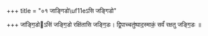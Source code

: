 +++
title = "०१ जाङ्गिडो\uf11eऽसि जङ्गिडो"

+++
जा॑ङ्गि॒डोऽसि॑ जङ्गि॒डो रक्षि॑तासि जङ्गि॒डः। द्वि॒पाच्चतु॑ष्पाद॒स्माकं॒ सर्वं॑ रक्षतु जङ्गि॒डः ॥